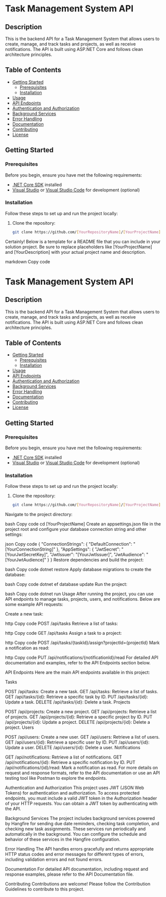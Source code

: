 # Task Management System API

## Description
This is the backend API for a Task Management System that allows users to create, manage, and track tasks and projects, as well as receive notifications. The API is built using ASP.NET Core and follows clean architecture principles.

## Table of Contents
- [Getting Started](#getting-started)
  - [Prerequisites](#prerequisites)
  - [Installation](#installation)
- [Usage](#usage)
- [API Endpoints](#api-endpoints)
- [Authentication and Authorization](#authentication-and-authorization)
- [Background Services](#background-services)
- [Error Handling](#error-handling)
- [Documentation](#documentation)
- [Contributing](#contributing)
- [License](#license)

## Getting Started

### Prerequisites
Before you begin, ensure you have met the following requirements:
- [.NET Core SDK](https://dotnet.microsoft.com/download) installed
- [Visual Studio](https://visualstudio.microsoft.com/downloads/) or [Visual Studio Code](https://code.visualstudio.com/download) for development (optional)

### Installation
Follow these steps to set up and run the project locally:

1. Clone the repository:
   ```bash
   git clone https://github.com/[YourRepositoryName]/[YourProjectName].git


Certainly! Below is a template for a README file that you can include in your solution project. Be sure to replace placeholders like [YourProjectName] and [YourDescription] with your actual project name and description.

markdown
Copy code
# Task Management System API

## Description
This is the backend API for a Task Management System that allows users to create, manage, and track tasks and projects, as well as receive notifications. The API is built using ASP.NET Core and follows clean architecture principles.

## Table of Contents
- [Getting Started](#getting-started)
  - [Prerequisites](#prerequisites)
  - [Installation](#installation)
- [Usage](#usage)
- [API Endpoints](#api-endpoints)
- [Authentication and Authorization](#authentication-and-authorization)
- [Background Services](#background-services)
- [Error Handling](#error-handling)
- [Documentation](#documentation)
- [Contributing](#contributing)
- [License](#license)

## Getting Started

### Prerequisites
Before you begin, ensure you have met the following requirements:
- [.NET Core SDK](https://dotnet.microsoft.com/download) installed
- [Visual Studio](https://visualstudio.microsoft.com/downloads/) or [Visual Studio Code](https://code.visualstudio.com/download) for development (optional)

### Installation
Follow these steps to set up and run the project locally:

1. Clone the repository:
   ```bash
   git clone https://github.com/[YourRepositoryName]/[YourProjectName].git
Navigate to the project directory:

bash
Copy code
cd [YourProjectName]
Create an appsettings.json file in the project root and configure your database connection string and other settings:

json
Copy code
{
  "ConnectionStrings": {
    "DefaultConnection": "[YourConnectionString]"
  },
  "AppSettings": {
    "JwtSecret": "[YourJwtSecretKey]",
    "JwtIssuer": "[YourJwtIssuer]",
    "JwtAudience": "[YourJwtAudience]"
  }
}
Restore dependencies and build the project:

bash
Copy code
dotnet restore
Apply database migrations to create the database:

bash
Copy code
dotnet ef database update
Run the project:

bash
Copy code
dotnet run
Usage
After running the project, you can use API endpoints to manage tasks, projects, users, and notifications. Below are some example API requests:

Create a new task:

http
Copy code
POST /api/tasks
Retrieve a list of tasks:

http
Copy code
GET /api/tasks
Assign a task to a project:

http
Copy code
POST /api/tasks/{taskId}/assign?projectId={projectId}
Mark a notification as read:

http
Copy code
PUT /api/notifications/{notificationId}/read
For detailed API documentation and examples, refer to the API Endpoints section below.

API Endpoints
Here are the main API endpoints available in this project:

Tasks

POST /api/tasks: Create a new task.
GET /api/tasks: Retrieve a list of tasks.
GET /api/tasks/{id}: Retrieve a specific task by ID.
PUT /api/tasks/{id}: Update a task.
DELETE /api/tasks/{id}: Delete a task.
Projects

POST /api/projects: Create a new project.
GET /api/projects: Retrieve a list of projects.
GET /api/projects/{id}: Retrieve a specific project by ID.
PUT /api/projects/{id}: Update a project.
DELETE /api/projects/{id}: Delete a project.
Users

POST /api/users: Create a new user.
GET /api/users: Retrieve a list of users.
GET /api/users/{id}: Retrieve a specific user by ID.
PUT /api/users/{id}: Update a user.
DELETE /api/users/{id}: Delete a user.
Notifications

GET /api/notifications: Retrieve a list of notifications.
GET /api/notifications/{id}: Retrieve a specific notification by ID.
PUT /api/notifications/{id}/read: Mark a notification as read.
For more details on request and response formats, refer to the API documentation or use an API testing tool like Postman to explore the endpoints.

Authentication and Authorization
This project uses JWT (JSON Web Tokens) for authentication and authorization. To access protected endpoints, you must include a valid JWT token in the Authorization header of your HTTP requests. You can obtain a JWT token by authenticating with the API.

Background Services
The project includes background services powered by Hangfire for sending due date reminders, checking task completion, and checking new task assignments. These services run periodically and automatically in the background. You can configure the schedule and behavior of these services in the Hangfire configuration.

Error Handling
The API handles errors gracefully and returns appropriate HTTP status codes and error messages for different types of errors, including validation errors and not found errors.

Documentation
For detailed API documentation, including request and response examples, please refer to the API Documentation file.

Contributing
Contributions are welcome! Please follow the Contribution Guidelines to contribute to this project.







